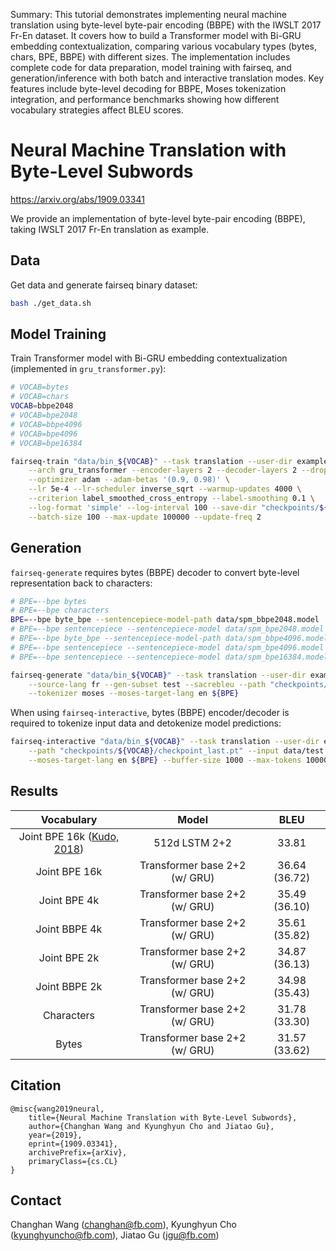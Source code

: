 Summary: This tutorial demonstrates implementing neural machine translation using byte-level byte-pair encoding (BBPE) with the IWSLT 2017 Fr-En dataset. It covers how to build a Transformer model with Bi-GRU embedding contextualization, comparing various vocabulary types (bytes, chars, BPE, BBPE) with different sizes. The implementation includes complete code for data preparation, model training with fairseq, and generation/inference with both batch and interactive translation modes. Key features include byte-level decoding for BBPE, Moses tokenization integration, and performance benchmarks showing how different vocabulary strategies affect BLEU scores.

# Neural Machine Translation with Byte-Level Subwords

https://arxiv.org/abs/1909.03341

We provide an implementation of byte-level byte-pair encoding (BBPE), taking IWSLT 2017 Fr-En translation as
example.

## Data
Get data and generate fairseq binary dataset:
```bash
bash ./get_data.sh
```

## Model Training
Train Transformer model with Bi-GRU embedding contextualization (implemented in `gru_transformer.py`):
```bash
# VOCAB=bytes
# VOCAB=chars
VOCAB=bbpe2048
# VOCAB=bpe2048
# VOCAB=bbpe4096
# VOCAB=bpe4096
# VOCAB=bpe16384
```
```bash
fairseq-train "data/bin_${VOCAB}" --task translation --user-dir examples/byte_level_bpe/gru_transformer \
    --arch gru_transformer --encoder-layers 2 --decoder-layers 2 --dropout 0.3 --share-all-embeddings \
    --optimizer adam --adam-betas '(0.9, 0.98)' \
    --lr 5e-4 --lr-scheduler inverse_sqrt --warmup-updates 4000 \
    --criterion label_smoothed_cross_entropy --label-smoothing 0.1 \
    --log-format 'simple' --log-interval 100 --save-dir "checkpoints/${VOCAB}" \
    --batch-size 100 --max-update 100000 --update-freq 2
```

## Generation
`fairseq-generate` requires bytes (BBPE) decoder to convert byte-level representation back to characters:
```bash
# BPE=--bpe bytes
# BPE=--bpe characters
BPE=--bpe byte_bpe --sentencepiece-model-path data/spm_bbpe2048.model
# BPE=--bpe sentencepiece --sentencepiece-model data/spm_bpe2048.model
# BPE=--bpe byte_bpe --sentencepiece-model-path data/spm_bbpe4096.model
# BPE=--bpe sentencepiece --sentencepiece-model data/spm_bpe4096.model
# BPE=--bpe sentencepiece --sentencepiece-model data/spm_bpe16384.model
```

```bash
fairseq-generate "data/bin_${VOCAB}" --task translation --user-dir examples/byte_level_bpe/gru_transformer \
    --source-lang fr --gen-subset test --sacrebleu --path "checkpoints/${VOCAB}/checkpoint_last.pt" \
    --tokenizer moses --moses-target-lang en ${BPE}
```
When using `fairseq-interactive`, bytes (BBPE) encoder/decoder is required to tokenize input data and detokenize model predictions:
```bash
fairseq-interactive "data/bin_${VOCAB}" --task translation --user-dir examples/byte_level_bpe/gru_transformer \
    --path "checkpoints/${VOCAB}/checkpoint_last.pt" --input data/test.fr --tokenizer moses --moses-source-lang fr \
    --moses-target-lang en ${BPE} --buffer-size 1000 --max-tokens 10000
```

## Results
| Vocabulary    | Model  | BLEU |
|:-------------:|:-------------:|:-------------:|
| Joint BPE 16k ([Kudo, 2018](https://arxiv.org/abs/1804.10959)) | 512d LSTM 2+2 | 33.81 |
| Joint BPE 16k | Transformer base 2+2 (w/ GRU) | 36.64 (36.72) |
| Joint BPE 4k | Transformer base 2+2 (w/ GRU) | 35.49 (36.10) |
| Joint BBPE 4k | Transformer base 2+2 (w/ GRU) | 35.61 (35.82) |
| Joint BPE 2k | Transformer base 2+2 (w/ GRU) | 34.87 (36.13) |
| Joint BBPE 2k | Transformer base 2+2 (w/ GRU) | 34.98 (35.43) |
| Characters | Transformer base 2+2 (w/ GRU) | 31.78 (33.30) |
| Bytes | Transformer base 2+2 (w/ GRU) | 31.57 (33.62) |


## Citation
```
@misc{wang2019neural,
    title={Neural Machine Translation with Byte-Level Subwords},
    author={Changhan Wang and Kyunghyun Cho and Jiatao Gu},
    year={2019},
    eprint={1909.03341},
    archivePrefix={arXiv},
    primaryClass={cs.CL}
}
```


## Contact
Changhan Wang ([changhan@fb.com](mailto:changhan@fb.com)),
Kyunghyun Cho ([kyunghyuncho@fb.com](mailto:kyunghyuncho@fb.com)),
Jiatao Gu ([jgu@fb.com](mailto:jgu@fb.com))
